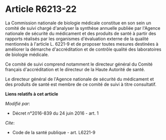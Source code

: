 # Article R6213-22

La Commission nationale de biologie médicale constitue en son sein un comité de suivi chargé d'analyser la synthèse annuelle
publiée par l'Agence nationale de sécurité du médicament et des produits de santé à partir des rapports réalisés par les
organismes d'évaluation externe de la qualité mentionnés à l'article L. 6221-9 et de proposer toutes mesures destinées à
améliorer la démarche d'accréditation et de contrôle qualité des laboratoires de biologie médicale. 

Ce comité de suivi comprend notamment le directeur général du Comité français d'accréditation et le directeur de la Haute
Autorité de santé. 

Le directeur général de l'Agence nationale de sécurité du médicament et des produits de santé est membre de ce comité de
suivi à titre consultatif.

**Liens relatifs à cet article**

_Modifié par_:

  - Décret n°2016-839 du 24 juin 2016 - art. 1

_Cite_:

  - Code de la santé publique - art. L6221-9
